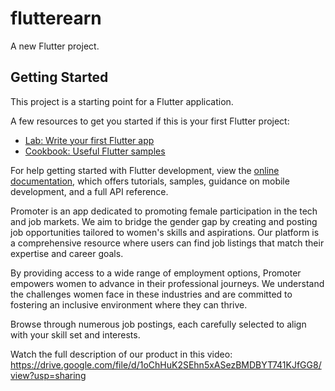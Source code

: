 # flutterearn

A new Flutter project.

## Getting Started

This project is a starting point for a Flutter application.

A few resources to get you started if this is your first Flutter project:

- [Lab: Write your first Flutter app](https://docs.flutter.dev/get-started/codelab)
- [Cookbook: Useful Flutter samples](https://docs.flutter.dev/cookbook)

For help getting started with Flutter development, view the
[online documentation](https://docs.flutter.dev/), which offers tutorials,
samples, guidance on mobile development, and a full API reference.



Promoter is an app dedicated to promoting female participation in the tech and job markets. We aim to bridge the gender gap by creating and posting job opportunities tailored to women's skills and aspirations. Our platform is a comprehensive resource where users can find job listings that match their expertise and career goals.

By providing access to a wide range of employment options, Promoter empowers women to advance in their professional journeys. We understand the challenges women face in these industries and are committed to fostering an inclusive environment where they can thrive.

Browse through numerous job postings, each carefully selected to align with your skill set and interests.

Watch the full description of our product in this video: https://drive.google.com/file/d/1oChHuK2SEhn5xASezBMDBYT741KJfGG8/view?usp=sharing

